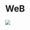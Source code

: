# WeB

<a href="https://heroku.com/deploy?template=https://github.com/XNKIT/WEB"><img src="https://www.herokucdn.com/deploy/button.svg"></a>
  
